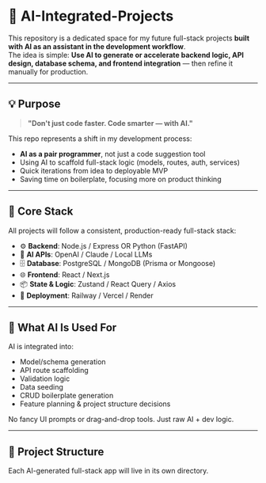 # 🧠 AI-Integrated-Projects

This repository is a dedicated space for my future full-stack projects **built with AI as an assistant in the development workflow**.  
The idea is simple: **Use AI to generate or accelerate backend logic, API design, database schema, and frontend integration** — then refine it manually for production.

---

## 💡 Purpose

> **"Don't just code faster. Code smarter — with AI."**

This repo represents a shift in my development process:
- **AI as a pair programmer**, not just a code suggestion tool
- Using AI to scaffold full-stack logic (models, routes, auth, services)
- Quick iterations from idea to deployable MVP
- Saving time on boilerplate, focusing more on product thinking

---

## 🧱 Core Stack

All projects will follow a consistent, production-ready full-stack stack:

- ⚙️ **Backend**: Node.js / Express OR Python (FastAPI)
- 🧠 **AI APIs**: OpenAI / Claude / Local LLMs
- 🗄️ **Database**: PostgreSQL / MongoDB (Prisma or Mongoose)
- 🌐 **Frontend**: React / Next.js
- 📦 **State & Logic**: Zustand / React Query / Axios
- 🚀 **Deployment**: Railway / Vercel / Render

---

## 🧠 What AI Is Used For

AI is integrated into:
- Model/schema generation
- API route scaffolding
- Validation logic
- Data seeding
- CRUD boilerplate generation
- Feature planning & project structure decisions

No fancy UI prompts or drag-and-drop tools. Just raw AI + dev logic.

---

## 📁 Project Structure

Each AI-generated full-stack app will live in its own directory.

